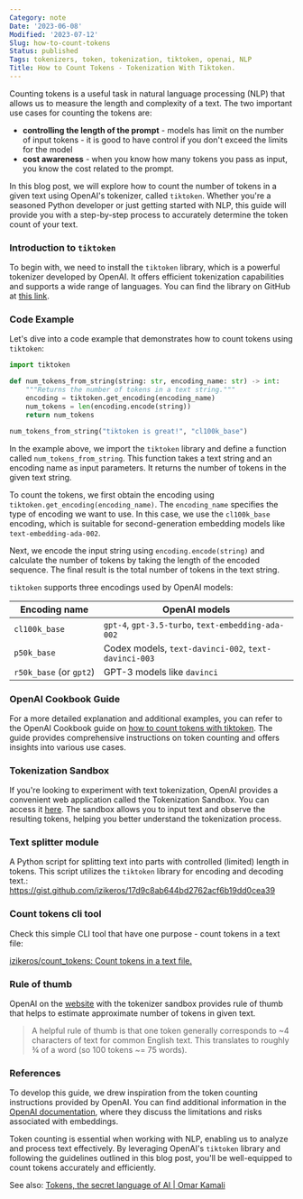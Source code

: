 ```yaml
---
Category: note
Date: '2023-06-08'
Modified: '2023-07-12'
Slug: how-to-count-tokens
Status: published
Tags: tokenizers, token, tokenization, tiktoken, openai, NLP
Title: How to Count Tokens - Tokenization With Tiktoken.
---
```


Counting tokens is a useful task in natural language processing (NLP) that allows us to measure the length and complexity of a text. The two important use cases for counting the tokens are:

- **controlling the length of the prompt** -  models has limit on the number of input tokens - it is good to have control if you don't exceed the limits for the model
- **cost awareness**  - when you know how many tokens you pass as input, you know the cost related to the prompt.

In this blog post, we will explore how to count the number of tokens in a given text using OpenAI's tokenizer, called `tiktoken`. Whether you're a seasoned Python developer or just getting started with NLP, this guide will provide you with a step-by-step process to accurately determine the token count of your text.

### Introduction to `tiktoken`

To begin with, we need to install the `tiktoken` library, which is a powerful tokenizer developed by OpenAI. It offers efficient tokenization capabilities and supports a wide range of languages. You can find the library on GitHub at [this link](https://github.com/openai/tiktoken).

### Code Example

Let's dive into a code example that demonstrates how to count tokens using `tiktoken`:

```python
import tiktoken

def num_tokens_from_string(string: str, encoding_name: str) -> int:
    """Returns the number of tokens in a text string."""
    encoding = tiktoken.get_encoding(encoding_name)
    num_tokens = len(encoding.encode(string))
    return num_tokens

num_tokens_from_string("tiktoken is great!", "cl100k_base")
```

In the example above, we import the `tiktoken` library and define a function called `num_tokens_from_string`. This function takes a text string and an encoding name as input parameters. It returns the number of tokens in the given text string.

To count the tokens, we first obtain the encoding using `tiktoken.get_encoding(encoding_name)`. The `encoding_name` specifies the type of encoding we want to use. In this case, we use the `cl100k_base` encoding, which is suitable for second-generation embedding models like `text-embedding-ada-002`.

Next, we encode the input string using `encoding.encode(string)` and calculate the number of tokens by taking the length of the encoded sequence. The final result is the total number of tokens in the text string.

`tiktoken` supports three encodings used by OpenAI models:

|Encoding name|OpenAI models|
|---|---|
|`cl100k_base`|`gpt-4`, `gpt-3.5-turbo`, `text-embedding-ada-002`|
|`p50k_base`|Codex models, `text-davinci-002`, `text-davinci-003`|
|`r50k_base` (or `gpt2`)|GPT-3 models like `davinci`|

### OpenAI Cookbook Guide

For a more detailed explanation and additional examples, you can refer to the OpenAI Cookbook guide on [how to count tokens with tiktoken](https://github.com/openai/openai-cookbook/blob/main/examples/How_to_count_tokens_with_tiktoken.ipynb). The guide provides comprehensive instructions on token counting and offers insights into various use cases.

### Tokenization Sandbox

If you're looking to experiment with text tokenization, OpenAI provides a convenient web application called the Tokenization Sandbox. You can access it [here](https://platform.openai.com/tokenizer). The sandbox allows you to input text and observe the resulting tokens, helping you better understand the tokenization process.

### Text splitter module
A Python script for splitting text into parts with controlled (limited) length in tokens. This script utilizes the `tiktoken` library for encoding and decoding text.:
https://gist.github.com/izikeros/17d9c8ab644bd2762acf6b19dd0cea39

### Count tokens cli tool
Check this simple CLI tool that have one purpose - count tokens in a text file:

[izikeros/count\_tokens: Count tokens in a text file.](https://github.com/izikeros/count_tokens)

### Rule of thumb
OpenAI on the [website](https://platform.openai.com/tokenizer) with the tokenizer sandbox provides rule of thumb that helps to estimate approximate number of tokens in given text.

> A helpful rule of thumb is that one token generally corresponds to ~4 characters of text for common English text. This translates to roughly ¾ of a word (so 100 tokens ~= 75 words).


### References

To develop this guide, we drew inspiration from the token counting instructions provided by OpenAI. You can find additional information in the [OpenAI documentation](https://platform.openai.com/docs/guides/embeddings/limitations-risks), where they discuss the limitations and risks associated with embeddings.

Token counting is essential when working with NLP, enabling us to analyze and process text effectively. By leveraging OpenAI's `tiktoken` library and following the guidelines outlined in this blog post, you'll be well-equipped to count tokens accurately and efficiently.

See also: [Tokens, the secret language of AI | Omar Kamali](https://omarkama.li/blog/tokens-the-secret-language-of-ai)

